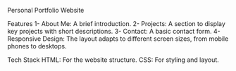 Personal Portfolio Website

Features
1- About Me: A brief introduction.
2- Projects: A section to display key projects with short descriptions.
3- Contact: A basic contact form.
4- Responsive Design: The layout adapts to different screen sizes, from mobile phones to desktops.

Tech Stack
HTML: For the website structure.
CSS: For styling and layout.
